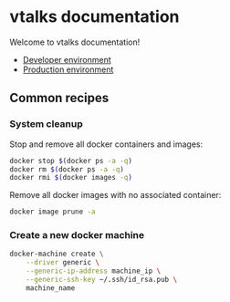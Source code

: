 # vtalks documentation

Welcome to vtalks documentation!

* [Developer environment](development.md)
* [Production environment](production.md)

## Common recipes

### System cleanup

Stop and remove all docker containers and images:

```bash 
docker stop $(docker ps -a -q)
docker rm $(docker ps -a -q)
docker rmi $(docker images -q)
```

Remove all docker images with no associated container:

```bash
docker image prune -a
```

### Create a new docker machine

```bash
docker-machine create \
    --driver generic \
    --generic-ip-address machine_ip \
    --generic-ssh-key ~/.ssh/id_rsa.pub \
    machine_name
```

### 